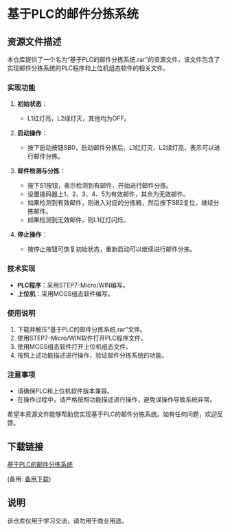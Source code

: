 # 基于PLC的邮件分拣系统

## 资源文件描述

本仓库提供了一个名为“基于PLC的邮件分拣系统.rar”的资源文件，该文件包含了实现邮件分拣系统的PLC程序和上位机组态软件的相关文件。

### 实现功能

1. **初始状态**：
   - L1红灯亮，L2绿灯灭，其他均为OFF。

2. **启动操作**：
   - 按下启动按钮SB0，启动邮件分拣后，L1红灯灭，L2绿灯亮，表示可以进行邮件分拣。

3. **邮件检测与分拣**：
   - 按下S1按钮，表示检测到有邮件，开始进行邮件分拣。
   - 设置拨码器上1、2、3、4、5为有效邮件，其余为无效邮件。
   - 如果检测到有效邮件，则进入对应的分拣箱，然后按下SB2复位，继续分拣邮件。
   - 如果检测到无效邮件，则L1红灯闪烁。

4. **停止操作**：
   - 按停止按钮可恢复初始状态，重新启动可以继续进行邮件分拣。

### 技术实现

- **PLC程序**：采用STEP7-Micro/WIN编写。
- **上位机**：采用MCGS组态软件编写。

### 使用说明

1. 下载并解压“基于PLC的邮件分拣系统.rar”文件。
2. 使用STEP7-Micro/WIN软件打开PLC程序文件。
3. 使用MCGS组态软件打开上位机组态文件。
4. 按照上述功能描述进行操作，验证邮件分拣系统的功能。

### 注意事项

- 请确保PLC和上位机软件版本兼容。
- 在操作过程中，请严格按照功能描述进行操作，避免误操作导致系统异常。

希望本资源文件能够帮助您实现基于PLC的邮件分拣系统。如有任何问题，欢迎反馈。

## 下载链接
[基于PLC的邮件分拣系统](https://pan.quark.cn/s/bed01c9e6b86) 

(备用: [备用下载](https://pan.baidu.com/s/1P1DymoQOUon0EGPp3ByTGA?pwd=1234))

## 说明

该仓库仅用于学习交流，请勿用于商业用途。
